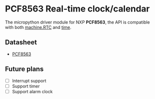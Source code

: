 PCF8563 Real-time clock/calendar
=================================

The micropython driver module for NXP **PCF8563**, the API is compatible with both [machine.RTC](https://docs.micropython.org/en/latest/library/machine.RTC.html) and [time](https://docs.micropython.org/en/latest/library/time.html).

Datasheet
----------

* [PCF8563](datasheet/PCF8563_en.pdf)

Future plans
-------------

* [ ] Interrupt support
* [ ] Support timer
* [ ] Support alarm clock
